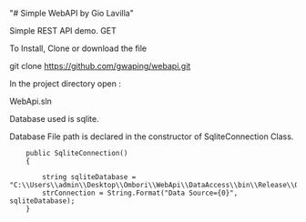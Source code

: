 "# Simple WebAPI by Gio Lavilla" 

Simple REST API demo. GET

To Install, Clone or download the file 

git clone https://github.com/gwaping/webapi.git

In the project directory open :

WebApi.sln  

Database used is sqlite.

Database File path is declared in the constructor of SqliteConnection Class. 

        public SqliteConnection()
        {

            string sqliteDatabase = "C:\\Users\\admin\\Desktop\\Ombori\\WebApi\\DataAccess\\bin\\Release\\OmboriDB.db";
            strConnection = String.Format("Data Source={0}", sqliteDatabase);
        }
  
  
  



